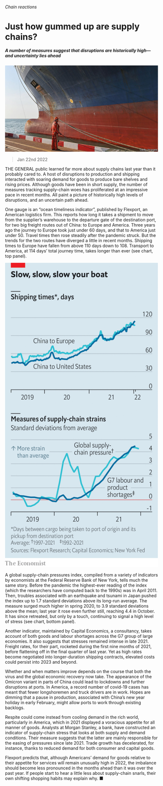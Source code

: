 ###### Chain reactions

# Just how gummed up are supply chains? 

##### A number of measures suggest that disruptions are historically high—and uncertainty lies ahead 

![image](images/20220122_FNP001_0.jpg) 

> Jan 22nd 2022 

THE GENERAL public learned far more about supply chains last year than it probably cared to. A host of disruptions to production and shipping interacted with soaring demand for goods to produce bare shelves and rising prices. Although goods have been in short supply, the number of measures tracking supply-chain woes has proliferated at an impressive pace in recent months. All paint a picture of historically high levels of disruptions, and an uncertain path ahead.

One gauge is an “ocean timeliness indicator”, published by Flexport, an American logistics firm. This reports how long it takes a shipment to move from the supplier’s warehouse to the departure gate of the destination port, for two big freight routes out of China: to Europe and America. Three years ago the journey to Europe took just under 60 days, and that to America just under 50. Travel times then rose steadily after the pandemic struck. But the trends for the two routes have diverged a little in recent months. Shipping times to Europe have fallen from above 110 days down to 108. Transport to America, at 114 days’ total journey time, takes longer than ever (see chart, top panel).

![image](images/20220122_fnc029.png) 


A global supply-chain pressures index, compiled from a variety of indicators by economists at the Federal Reserve Bank of New York, tells much the same story. Before the pandemic the highest-ever reading of the index (which the researchers have computed back to the 1990s) was in April 2011. Then, troubles associated with an earthquake and tsunami in Japan pushed the index up to 1.7 standard deviations above its long-run average. The measure surged much higher in spring 2020, to 3.9 standard deviations above the mean; last year it rose even further still, reaching 4.4 in October. It has since retreated, but only by a touch, continuing to signal a high level of stress (see chart, bottom panel).


Another indicator, maintained by Capital Economics, a consultancy, takes account of both goods and labour shortages across the G7 group of large economies. It also suggests that stresses remained intense in late 2021. Freight rates, for their part, rocketed during the first nine months of 2021, before flattening off in the final quarter of last year. Yet as high rates become negotiated into longer-duration shipping contracts, elevated costs could persist into 2023 and beyond.

Whether and when matters improve depends on the course that both the virus and the global economic recovery now take. The appearance of the Omicron variant in parts of China could lead to lockdowns and further disruptions at ports. In America, a record number of covid-19 cases has meant that fewer longshoremen and truck drivers are in work. Hopes are dimming that a pause in production, associated with China’s new year holiday in early February, might allow ports to work through existing backlogs.

Respite could come instead from cooling demand in the rich world, particularly in America, which in 2021 displayed a voracious appetite for all manner of goods. Analysts at Morgan Stanley, a bank, have constructed an indicator of supply-chain stress that looks at both supply and demand conditions. Their measure suggests that the latter are mainly responsible for the easing of pressures since late 2021. Trade growth has decelerated, for instance, thanks to reduced demand for both consumer and capital goods.

Flexport predicts that, although Americans’ demand for goods relative to their appetite for services will remain unusually high in 2022, the imbalance should become less pronounced in the months ahead than it was over the past year. If people start to hear a little less about supply-chain snarls, their own shifting shopping habits may explain why. ■

